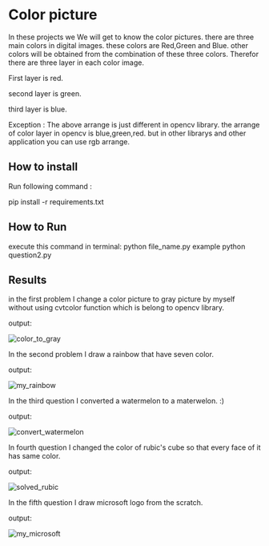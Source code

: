 
# Color picture
In these projects we We will get to know the color pictures. there are three main colors in digital images.
these colors are Red,Green and Blue.
other colors will be obtained from the combination of these three colors.
Therefor there are three layer in each color image. 


First layer is red.

second layer is green.

third layer is blue.



Exception : The above arrange is just different in opencv library. the arrange of color layer in opencv is blue,green,red.
but in other librarys and other application you can use rgb arrange.

## How to install
Run following command :

pip install -r requirements.txt


## How to Run
execute this command in terminal:
python file_name.py
example python question2.py

## Results

in the first problem I change a color picture to gray picture by myself without using cvtcolor function which is belong to opencv library.

output:

![color_to_gray](https://github.com/javad7189/python-assignment/assets/86910174/1fc6599d-72fe-4339-917d-ef932266c80f)



In the second problem I draw a rainbow that have seven color.

output:

![my_rainbow](https://github.com/javad7189/python-assignment/assets/86910174/a18874db-67ca-4866-9516-22dcc39143d6)



In the third question I converted a watermelon to a materwelon. :)

output:

![convert_watermelon](https://github.com/javad7189/python-assignment/assets/86910174/414ede5d-0d66-454c-9f22-7fd5eb013b42)


In fourth question I changed the color of rubic's cube so that every face of it has same color.

output:

![solved_rubic](https://github.com/javad7189/python-assignment/assets/86910174/d5011ead-84af-4742-bbe0-4d832072573d)


In the fifth question I draw microsoft logo from the scratch.

output:

![my_microsoft](https://github.com/javad7189/python-assignment/assets/86910174/48dca118-f8ad-4300-a74f-56ff5397c73a)














